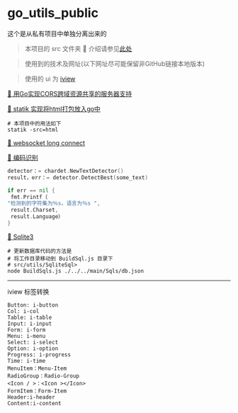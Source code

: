 # go_utils_public

这个是从私有项目中单独分离出来的

> 本项目的 src 文件夹 📂 介绍请参见[此处](./docs/src.md)

> 使用到的技术及网址(以下网址尽可能保留非GitHub链接本地版本)

> 使用的 ui 为 [iview](https://www.iviewui.com/components)

[🔗 用Go实现CORS跨域资源共享的服务器支持](http://semicircle.github.io/blog/2013/09/29/go-with-cors/)

[🔗 statik 实现将html打包放入go中](https://github.com/rakyll/statik)
```shell script
# 本项目中的用法如下
statik -src=html
```

[🔗 websocket long connect](https://github.com/qianlnk/longsocket)

[🔗 编码识别](https://github.com/saintfish/chardet)

```go
detector：= chardet.NewTextDetector()
result，err：= detector.DetectBest(some_text)

if err == nil {
 fmt.Printf（
"检测到的字符集为％s，语言为％s ",
 result.Charset,
 result.Language）
} 
```

[🔗 Sqlite3](https://github.com/mattn/go-sqlite3)

```shell script
# 更新数据库代码的方法是
# 将工作目录移动到 BuildSql.js 目录下
# src/utils/SqliteSql>
node BuildSqls.js ./../../main/Sqls/db.json
```

----

iview 标签转换
```text
Button: i-button
Col: i-col
Table: i-table
Input: i-input
Form: i-form
Menu: i-menu
Select: i-select
Option: i-option
Progress: i-progress
Time: i-time
MenuItem：Menu-Item
RadioGroup：Radio-Group
<Icon / >：<Icon ></Icon>
FormItem：Form-Item
Header:i-header
Content:i-content
```